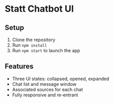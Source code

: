 # Statt Chatbot UI

## Setup
1. Clone the repository
2. Run `npm install`
3. Run `npm start` to launch the app

## Features
- Three UI states: collapsed, opened, expanded
- Chat list and message window
- Associated sources for each chat
- Fully responsive and re-entrant
